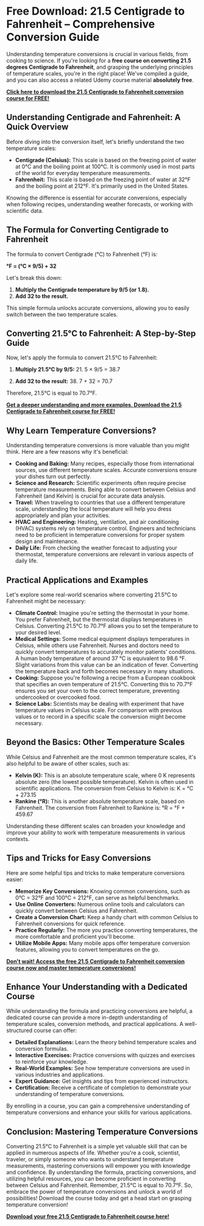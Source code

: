 # Free Download: 21.5 Centigrade to Fahrenheit – Comprehensive Conversion Guide

Understanding temperature conversions is crucial in various fields, from cooking to science. If you're looking for a **free course on converting 21.5 degrees Centigrade to Fahrenheit**, and grasping the underlying principles of temperature scales, you're in the right place! We've compiled a guide, and you can also access a related Udemy course material **absolutely free**.

[**Click here to download the 21.5 Centigrade to Fahrenheit conversion course for FREE!**](https://udemywork.com/21-5-centigrade-to-fahrenheit)

## Understanding Centigrade and Fahrenheit: A Quick Overview

Before diving into the conversion itself, let's briefly understand the two temperature scales:

*   **Centigrade (Celsius):** This scale is based on the freezing point of water at 0°C and the boiling point at 100°C. It is commonly used in most parts of the world for everyday temperature measurements.
*   **Fahrenheit:** This scale is based on the freezing point of water at 32°F and the boiling point at 212°F. It's primarily used in the United States.

Knowing the difference is essential for accurate conversions, especially when following recipes, understanding weather forecasts, or working with scientific data.

## The Formula for Converting Centigrade to Fahrenheit

The formula to convert Centigrade (°C) to Fahrenheit (°F) is:

**°F = (°C × 9/5) + 32**

Let's break this down:

1.  **Multiply the Centigrade temperature by 9/5 (or 1.8).**
2.  **Add 32 to the result.**

This simple formula unlocks accurate conversions, allowing you to easily switch between the two temperature scales.

## Converting 21.5°C to Fahrenheit: A Step-by-Step Guide

Now, let's apply the formula to convert 21.5°C to Fahrenheit:

1.  **Multiply 21.5°C by 9/5:**
    21.  5 × 9/5 = 38.7

2.  **Add 32 to the result:**
    38.  7 + 32 = 70.7

Therefore, 21.5°C is equal to 70.7°F.

[**Get a deeper understanding and more examples. Download the 21.5 Centigrade to Fahrenheit course for FREE!**](https://udemywork.com/21-5-centigrade-to-fahrenheit)

## Why Learn Temperature Conversions?

Understanding temperature conversions is more valuable than you might think. Here are a few reasons why it's beneficial:

*   **Cooking and Baking:** Many recipes, especially those from international sources, use different temperature scales. Accurate conversions ensure your dishes turn out perfectly.
*   **Science and Research:** Scientific experiments often require precise temperature measurements. Being able to convert between Celsius and Fahrenheit (and Kelvin) is crucial for accurate data analysis.
*   **Travel:** When traveling to countries that use a different temperature scale, understanding the local temperature will help you dress appropriately and plan your activities.
*   **HVAC and Engineering:** Heating, ventilation, and air conditioning (HVAC) systems rely on temperature control. Engineers and technicians need to be proficient in temperature conversions for proper system design and maintenance.
*   **Daily Life:** From checking the weather forecast to adjusting your thermostat, temperature conversions are relevant in various aspects of daily life.

## Practical Applications and Examples

Let's explore some real-world scenarios where converting 21.5°C to Fahrenheit might be necessary:

*   **Climate Control:** Imagine you're setting the thermostat in your home. You prefer Fahrenheit, but the thermostat displays temperatures in Celsius. Converting 21.5°C to 70.7°F allows you to set the temperature to your desired level.
*   **Medical Settings:** Some medical equipment displays temperatures in Celsius, while others use Fahrenheit. Nurses and doctors need to quickly convert temperatures to accurately monitor patients' conditions. A human body temperature of around 37 °C is equivalent to 98.6 °F. Slight variations from this value can be an indication of fever. Converting the temperature back and forth becomes necessary in many situations.
*   **Cooking:** Suppose you're following a recipe from a European cookbook that specifies an oven temperature of 21.5°C. Converting this to 70.7°F ensures you set your oven to the correct temperature, preventing undercooked or overcooked food.
*    **Science Labs:** Scientists may be dealing with experiment that have temperature values in Celsius scale. For comparison with previous values or to record in a specific scale the conversion might become necessary.

## Beyond the Basics: Other Temperature Scales

While Celsius and Fahrenheit are the most common temperature scales, it's also helpful to be aware of other scales, such as:

*   **Kelvin (K):** This is an absolute temperature scale, where 0 K represents absolute zero (the lowest possible temperature). Kelvin is often used in scientific applications. The conversion from Celsius to Kelvin is: K = °C + 273.15
*   **Rankine (°R):** This is another absolute temperature scale, based on Fahrenheit. The conversion from Fahrenheit to Rankine is: °R = °F + 459.67

Understanding these different scales can broaden your knowledge and improve your ability to work with temperature measurements in various contexts.

## Tips and Tricks for Easy Conversions

Here are some helpful tips and tricks to make temperature conversions easier:

*   **Memorize Key Conversions:** Knowing common conversions, such as 0°C = 32°F and 100°C = 212°F, can serve as helpful benchmarks.
*   **Use Online Converters:** Numerous online tools and calculators can quickly convert between Celsius and Fahrenheit.
*   **Create a Conversion Chart:** Keep a handy chart with common Celsius to Fahrenheit conversions for quick reference.
*   **Practice Regularly:** The more you practice converting temperatures, the more comfortable and proficient you'll become.
*   **Utilize Mobile Apps:** Many mobile apps offer temperature conversion features, allowing you to convert temperatures on the go.

[**Don't wait! Access the free 21.5 Centigrade to Fahrenheit conversion course now and master temperature conversions!**](https://udemywork.com/21-5-centigrade-to-fahrenheit)

## Enhance Your Understanding with a Dedicated Course

While understanding the formula and practicing conversions are helpful, a dedicated course can provide a more in-depth understanding of temperature scales, conversion methods, and practical applications. A well-structured course can offer:

*   **Detailed Explanations:** Learn the theory behind temperature scales and conversion formulas.
*   **Interactive Exercises:** Practice conversions with quizzes and exercises to reinforce your knowledge.
*   **Real-World Examples:** See how temperature conversions are used in various industries and applications.
*   **Expert Guidance:** Get insights and tips from experienced instructors.
*   **Certification:** Receive a certificate of completion to demonstrate your understanding of temperature conversions.

By enrolling in a course, you can gain a comprehensive understanding of temperature conversions and enhance your skills for various applications.

## Conclusion: Mastering Temperature Conversions

Converting 21.5°C to Fahrenheit is a simple yet valuable skill that can be applied in numerous aspects of life. Whether you're a cook, scientist, traveler, or simply someone who wants to understand temperature measurements, mastering conversions will empower you with knowledge and confidence. By understanding the formula, practicing conversions, and utilizing helpful resources, you can become proficient in converting between Celsius and Fahrenheit. Remember, 21.5°C is equal to 70.7°F. So, embrace the power of temperature conversions and unlock a world of possibilities!
Download the course today and get a head start on grasping temperature conversion!

[**Download your free 21.5 Centigrade to Fahrenheit course here!**](https://udemywork.com/21-5-centigrade-to-fahrenheit)
